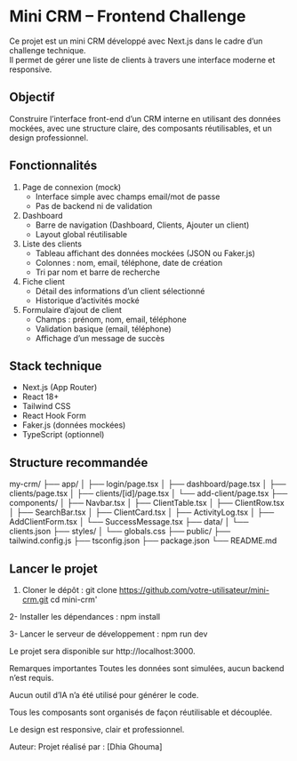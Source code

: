 # Mini CRM – Frontend Challenge

Ce projet est un mini CRM développé avec Next.js dans le cadre d’un challenge technique.  
Il permet de gérer une liste de clients à travers une interface moderne et responsive.

## Objectif

Construire l’interface front-end d’un CRM interne en utilisant des données mockées, avec une structure claire, des composants réutilisables, et un design professionnel.

## Fonctionnalités

1. Page de connexion (mock)
   - Interface simple avec champs email/mot de passe
   - Pas de backend ni de validation
2. Dashboard
   - Barre de navigation (Dashboard, Clients, Ajouter un client)
   - Layout global réutilisable
3. Liste des clients
   - Tableau affichant des données mockées (JSON ou Faker.js)
   - Colonnes : nom, email, téléphone, date de création
   - Tri par nom et barre de recherche
4. Fiche client
   - Détail des informations d’un client sélectionné
   - Historique d’activités mocké
5. Formulaire d’ajout de client
   - Champs : prénom, nom, email, téléphone
   - Validation basique (email, téléphone)
   - Affichage d’un message de succès

## Stack technique

- Next.js (App Router)
- React 18+
- Tailwind CSS
- React Hook Form
- Faker.js (données mockées)
- TypeScript (optionnel)

## Structure recommandée

my-crm/
├── app/
│ ├── login/page.tsx
│ ├── dashboard/page.tsx
│ ├── clients/page.tsx
│ ├── clients/[id]/page.tsx
│ └── add-client/page.tsx
├── components/
│ ├── Navbar.tsx
│ ├── ClientTable.tsx
│ ├── ClientRow.tsx
│ ├── SearchBar.tsx
│ ├── ClientCard.tsx
│ ├── ActivityLog.tsx
│ ├── AddClientForm.tsx
│ └── SuccessMessage.tsx
├── data/
│ └── clients.json
├── styles/
│ └── globals.css
├── public/
├── tailwind.config.js
├── tsconfig.json
├── package.json
└── README.md


## Lancer le projet

1. Cloner le dépôt :
git clone https://github.com/votre-utilisateur/mini-crm.git
cd mini-crm'

2- Installer les dépendances :
npm install

3- Lancer le serveur de développement :
npm run dev

Le projet sera disponible sur http://localhost:3000.

Remarques importantes
Toutes les données sont simulées, aucun backend n’est requis.

Aucun outil d’IA n’a été utilisé pour générer le code.

Tous les composants sont organisés de façon réutilisable et découplée.

Le design est responsive, clair et professionnel.

Auteur:
Projet réalisé par : [Dhia Ghouma]



 

